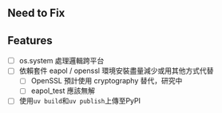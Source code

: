 
## Need to Fix


## Features
- [ ] os.system 處理邏輯跨平台
- [ ] 依賴套件 eapol / openssl 環境安裝盡量減少或用其他方式代替  
    - [ ] OpenSSL 預計使用 cryptography 替代，研究中  
    - [ ] eapol_test 應該無解
- [ ] 使用`uv build`和`uv publish`上傳至PyPI
